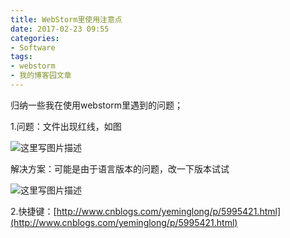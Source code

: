```yaml
---
title: WebStorm里使用注意点
date: 2017-02-23 09:55
categories:
- Software
tags:
- webstorm
- 我的博客园文章
---
```

<div class="markdown_views">


归纳一些我在使用webstorm里遇到的问题；   

1.问题：文件出现红线，如图   

![这里写图片描述](http://img.blog.csdn.net/20170223095338407?watermark/2/text/aHR0cDovL2Jsb2cuY3Nkbi5uZXQvYXJ2aW4w/font/5a6L5L2T/fontsize/400/fill/I0JBQkFCMA==/dissolve/70/gravity/SouthEast)

解决方案：可能是由于语言版本的问题，改一下版本试试   

![这里写图片描述](http://img.blog.csdn.net/20170223095637073?watermark/2/text/aHR0cDovL2Jsb2cuY3Nkbi5uZXQvYXJ2aW4w/font/5a6L5L2T/fontsize/400/fill/I0JBQkFCMA==/dissolve/70/gravity/SouthEast)

2.快捷键：[http://www.cnblogs.com/yeminglong/p/5995421.html](http://www.cnblogs.com/yeminglong/p/5995421.html)

</div>